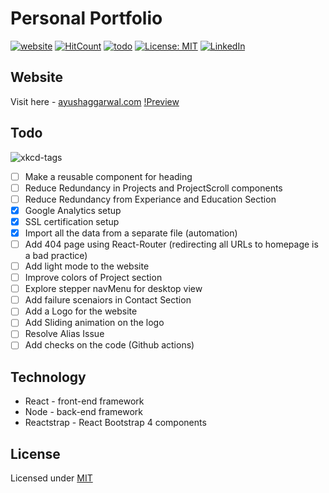 # Personal Portfolio 
[![website](https://img.shields.io/badge/website-up-%2338B2AC)](https://ayushaggarwal.com/)
[![HitCount](http://hits.dwyl.com/ayushagg31/portfolio-app.svg)](http://hits.dwyl.com/ayushagg31/portfolio-app)
[![todo](https://img.shields.io/badge/todo-12-red)]()
[![License: MIT](https://img.shields.io/badge/license-MIT-yellow.svg)](https://github.com/ayushagg31/portfolio-app/blob/master/LICENSE)
[![LinkedIn](https://img.shields.io/badge/linkedin-connect-blue)](https://www.linkedin.com/in/ayush-aggarwal-b13a92120/)

## Website
Visit here - [ayushaggarwal.com](https://ayushaggarwal.com/)
[!Preview](preview.gif)

## Todo
![xkcd-tags](https://imgs.xkcd.com/comics/tags.png)

- [ ] Make a reusable component for heading 
- [ ] Reduce Redundancy in Projects and ProjectScroll components
- [ ] Reduce Redundancy from Experiance and Education Section
- [x] Google Analytics setup
- [x] SSL certification setup
- [x] Import all the data from a separate file (automation)
- [ ] Add 404 page using React-Router (redirecting all URLs to homepage is a bad practice)
- [ ] Add light mode to the website
- [ ] Improve colors of Project section
- [ ] Explore stepper navMenu for desktop view
- [ ] Add failure scenaiors in Contact Section
- [ ] Add a Logo for the website
- [ ] Add Sliding animation on the logo
- [ ] Resolve Alias Issue
- [ ] Add checks on the code (Github actions)

## Technology
- React - front-end framework
- Node - back-end framework
- Reactstrap - React Bootstrap 4 components

## License
Licensed under [MIT](https://github.com/ayushagg31/portfolio-app/blob/master/LICENSE) 




